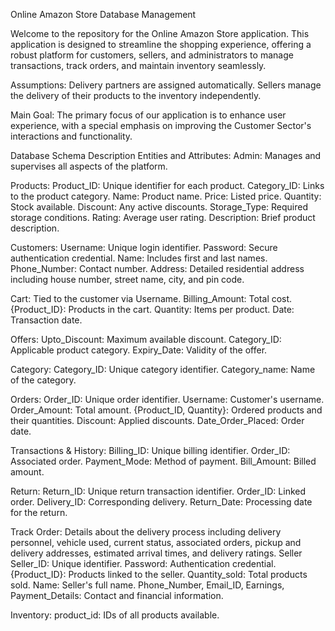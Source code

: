 Online Amazon Store Database Management

Welcome to the repository for the Online Amazon Store application. This application is designed to streamline the shopping experience, offering a robust platform for customers, sellers, and administrators to manage transactions, track orders, and maintain inventory seamlessly.

Assumptions:
Delivery partners are assigned automatically.
Sellers manage the delivery of their products to the inventory independently.

Main Goal:
The primary focus of our application is to enhance user experience, with a special emphasis on improving the Customer Sector's interactions and functionality.

Database Schema Description
Entities and Attributes:
Admin:
Manages and supervises all aspects of the platform.

Products:
Product_ID: Unique identifier for each product.
Category_ID: Links to the product category.
Name: Product name.
Price: Listed price.
Quantity: Stock available.
Discount: Any active discounts.
Storage_Type: Required storage conditions.
Rating: Average user rating.
Description: Brief product description.

Customers:
Username: Unique login identifier.
Password: Secure authentication credential.
Name: Includes first and last names.
Phone_Number: Contact number.
Address: Detailed residential address including house number, street name, city, and pin code.

Cart:
Tied to the customer via Username.
Billing_Amount: Total cost.
{Product_ID}: Products in the cart.
Quantity: Items per product.
Date: Transaction date.

Offers:
Upto_Discount: Maximum available discount.
Category_ID: Applicable product category.
Expiry_Date: Validity of the offer.

Category:
Category_ID: Unique category identifier.
Category_name: Name of the category.

Orders:
Order_ID: Unique order identifier.
Username: Customer's username.
Order_Amount: Total amount.
{Product_ID, Quantity}: Ordered products and their quantities.
Discount: Applied discounts.
Date_Order_Placed: Order date.

Transactions & History:
Billing_ID: Unique billing identifier.
Order_ID: Associated order.
Payment_Mode: Method of payment.
Bill_Amount: Billed amount.

Return:
Return_ID: Unique return transaction identifier.
Order_ID: Linked order.
Delivery_ID: Corresponding delivery.
Return_Date: Processing date for the return.

Track Order:
Details about the delivery process including delivery personnel, vehicle used, current status, associated orders, pickup and delivery addresses, estimated arrival times, and delivery ratings.
Seller
Seller_ID: Unique identifier.
Password: Authentication credential.
{Product_ID}: Products linked to the seller.
Quantity_sold: Total products sold.
Name: Seller's full name.
Phone_Number, Email_ID, Earnings, Payment_Details: Contact and financial information.

Inventory:
product_id: IDs of all products available.
